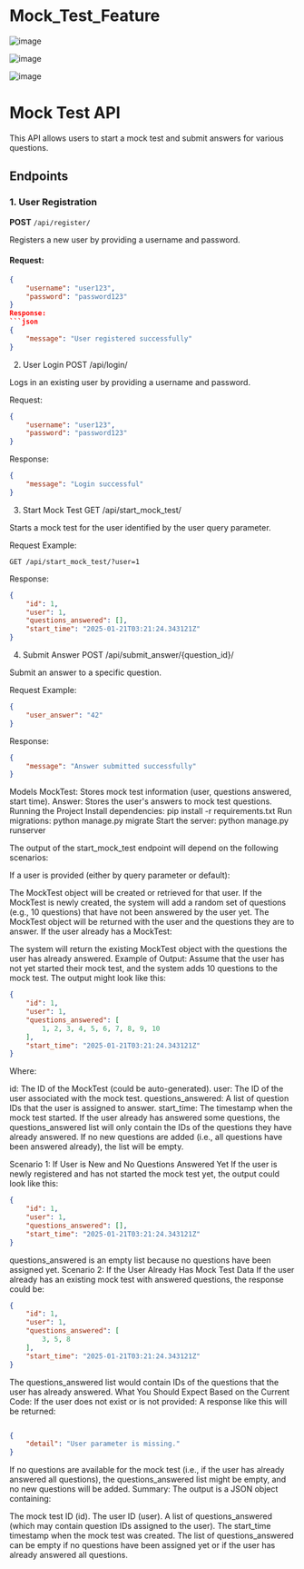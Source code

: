 # Mock_Test_Feature

![image](https://github.com/user-attachments/assets/7e0238c8-02ef-437e-9fa5-ab211eff41e3)
 
![image](https://github.com/user-attachments/assets/90bcd1ca-e45e-4704-aba3-7f5a6b13979b)


![image](https://github.com/user-attachments/assets/7176ab54-bbd2-420c-b239-adb4fdae3307)

# Mock Test API

This API allows users to start a mock test and submit answers for various questions.

## Endpoints

### 1. **User Registration**

**POST** `/api/register/`

Registers a new user by providing a username and password.

#### Request:
```json
{
    "username": "user123",
    "password": "password123"
}
Response:
```json
{
    "message": "User registered successfully"
}
```
2. User Login
POST /api/login/

Logs in an existing user by providing a username and password.

Request:
```json
{
    "username": "user123",
    "password": "password123"
}
```
Response:
```json
{
    "message": "Login successful"
}
```
3. Start Mock Test
GET /api/start_mock_test/

Starts a mock test for the user identified by the user query parameter.

Request Example:
```http
GET /api/start_mock_test/?user=1
```
Response:
```json
{
    "id": 1,
    "user": 1,
    "questions_answered": [],
    "start_time": "2025-01-21T03:21:24.343121Z"
}
```
4. Submit Answer
POST /api/submit_answer/{question_id}/

Submit an answer to a specific question.

Request Example:
```json
{
    "user_answer": "42"
}
```
Response:
```json
{
    "message": "Answer submitted successfully"
}
```

Models
MockTest: Stores mock test information (user, questions answered, start time).
Answer: Stores the user's answers to mock test questions.
Running the Project
Install dependencies: pip install -r requirements.txt
Run migrations: python manage.py migrate
Start the server: python manage.py runserver

The output of the start_mock_test endpoint will depend on the following scenarios:

If a user is provided (either by query parameter or default):

The MockTest object will be created or retrieved for that user.
If the MockTest is newly created, the system will add a random set of questions (e.g., 10 questions) that have not been answered by the user yet.
The MockTest object will be returned with the user and the questions they are to answer.
If the user already has a MockTest:

The system will return the existing MockTest object with the questions the user has already answered.
Example of Output:
Assume that the user has not yet started their mock test, and the system adds 10 questions to the mock test. The output might look like this:

```json
{
    "id": 1,
    "user": 1,
    "questions_answered": [
        1, 2, 3, 4, 5, 6, 7, 8, 9, 10
    ],
    "start_time": "2025-01-21T03:21:24.343121Z"
}
```
Where:

id: The ID of the MockTest (could be auto-generated).
user: The ID of the user associated with the mock test.
questions_answered: A list of question IDs that the user is assigned to answer.
start_time: The timestamp when the mock test started.
If the user already has answered some questions, the questions_answered list will only contain the IDs of the questions they have already answered. If no new questions are added (i.e., all questions have been answered already), the list will be empty.

Scenario 1: If User is New and No Questions Answered Yet
If the user is newly registered and has not started the mock test yet, the output could look like this:

```json
{
    "id": 1,
    "user": 1,
    "questions_answered": [],
    "start_time": "2025-01-21T03:21:24.343121Z"
}
```
questions_answered is an empty list because no questions have been assigned yet.
Scenario 2: If the User Already Has Mock Test Data
If the user already has an existing mock test with answered questions, the response could be:

```json
{
    "id": 1,
    "user": 1,
    "questions_answered": [
        3, 5, 8
    ],
    "start_time": "2025-01-21T03:21:24.343121Z"
}
```
The questions_answered list would contain IDs of the questions that the user has already answered.
What You Should Expect Based on the Current Code:
If the user does not exist or is not provided: A response like this will be returned:
```json

{
    "detail": "User parameter is missing."
}
```
If no questions are available for the mock test (i.e., if the user has already answered all questions), the questions_answered list might be empty, and no new questions will be added.
Summary:
The output is a JSON object containing:

The mock test ID (id).
The user ID (user).
A list of questions_answered (which may contain question IDs assigned to the user).
The start_time timestamp when the mock test was created.
The list of questions_answered can be empty if no questions have been assigned yet or if the user has already answered all questions.
